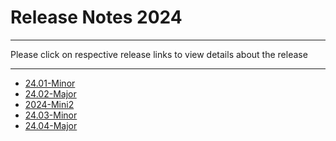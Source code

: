 # Release Notes 2024

* * *

Please click on respective release links to view details about the release

* * *

- [24.01-Minor](./24.01.html)
- [24.02-Major](./24.02.html)
- [2024-Mini2](./2024-Mini2.html)
- [24.03-Minor](./24.03.html)
- [24.04-Major](./24.04.html)